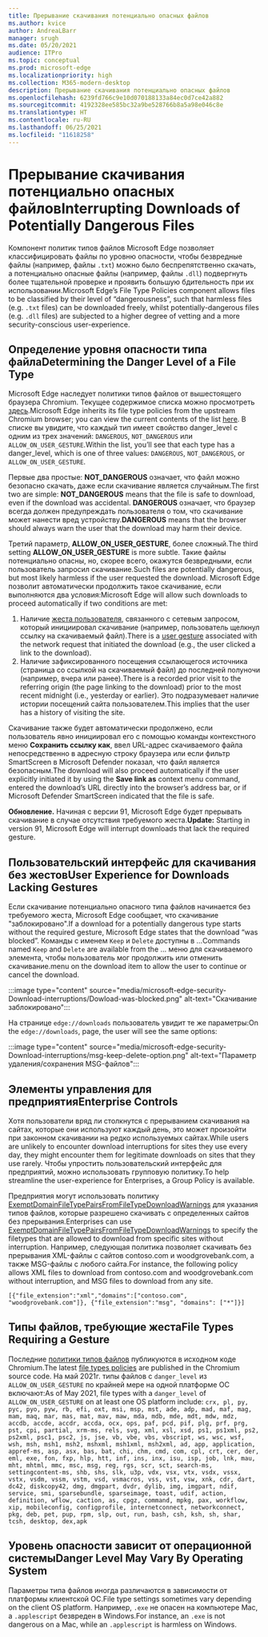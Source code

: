 ```yaml
---
title: Прерывание скачивания потенциально опасных файлов
ms.author: kvice
author: AndreaLBarr
manager: srugh
ms.date: 05/20/2021
audience: ITPro
ms.topic: conceptual
ms.prod: microsoft-edge
ms.localizationpriority: high
ms.collection: M365-modern-desktop
description: Прерывание скачивания потенциально опасных файлов
ms.openlocfilehash: 6239fd766c9e10d070188133a84ec0d7ce42a882
ms.sourcegitcommit: 4192328ee585bc32a9be528766b8a5a98e046c8e
ms.translationtype: HT
ms.contentlocale: ru-RU
ms.lasthandoff: 06/25/2021
ms.locfileid: "11618258"
---
```

# <a name="interrupting-downloads-of-potentially-dangerous-files"></a><span data-ttu-id="779de-103">Прерывание скачивания потенциально опасных файлов</span><span class="sxs-lookup"><span data-stu-id="779de-103">Interrupting Downloads of Potentially Dangerous Files</span></span>

<span data-ttu-id="779de-104">Компонент политик типов файлов Microsoft Edge позволяет классифицировать файлы по уровню опасности, чтобы безвредные файлы (например, файлы `.txt`) можно было беспрепятственно скачать, а потенциально опасные файлы (например, файлы `.dll`) подвергнуть более тщательной проверке и проявить большую бдительность при их использовании.</span><span class="sxs-lookup"><span data-stu-id="779de-104">Microsoft Edge’s File Type Policies component allows files to be classified by their level of “dangerousness”, such that harmless files (e.g. `.txt` files) can be downloaded freely, whilst potentially-dangerous files (e.g. `.dll` files) are subjected to a higher degree of vetting and a more security-conscious user-experience.</span></span>

## <a name="determining-the-danger-level-of-a-file-type"></a><span data-ttu-id="779de-105">Определение уровня опасности типа файла</span><span class="sxs-lookup"><span data-stu-id="779de-105">Determining the Danger Level of a File Type</span></span>

<span data-ttu-id="779de-106">Microsoft Edge наследует политики типов файлов от вышестоящего браузера Chromium. Текущее содержимое списка можно просмотреть [здесь](https://source.chromium.org/chromium/chromium/src/+/main:components/safe_browsing/core/resources/download_file_types.asciipb).</span><span class="sxs-lookup"><span data-stu-id="779de-106">Microsoft Edge inherits its file type policies from the upstream Chromium browser; you can view the current contents of the list [here](https://source.chromium.org/chromium/chromium/src/+/main:components/safe_browsing/core/resources/download_file_types.asciipb).</span></span> <span data-ttu-id="779de-107">В списке вы увидите, что каждый тип имеет свойство danger_level с одним из трех значений: `DANGEROUS`, `NOT_DANGEROUS` или `ALLOW_ON_USER_GESTURE`.</span><span class="sxs-lookup"><span data-stu-id="779de-107">Within the list, you’ll see that each type has a danger_level, which is one of three values: `DANGEROUS`, `NOT_DANGEROUS`, or `ALLOW_ON_USER_GESTURE`.</span></span>

<span data-ttu-id="779de-108">Первые два простые: **NOT_DANGEROUS** означает, что файл можно безопасно скачать, даже если скачивание является случайным.</span><span class="sxs-lookup"><span data-stu-id="779de-108">The first two are simple: **NOT_DANGEROUS** means that the file is safe to download, even if the download was accidental.</span></span> <span data-ttu-id="779de-109">**DANGEROUS** означает, что браузер всегда должен предупреждать пользователя о том, что скачивание может нанести вред устройству.</span><span class="sxs-lookup"><span data-stu-id="779de-109">**DANGEROUS** means that the browser should always warn the user that the download may harm their device.</span></span>

<span data-ttu-id="779de-110">Третий параметр, **ALLOW_ON_USER_GESTURE**, более сложный.</span><span class="sxs-lookup"><span data-stu-id="779de-110">The third setting **ALLOW_ON_USER_GESTURE** is more subtle.</span></span> <span data-ttu-id="779de-111">Такие файлы потенциально опасны, но, скорее всего, окажутся безвредными, если пользователь запросил скачивание.</span><span class="sxs-lookup"><span data-stu-id="779de-111">Such files are potentially dangerous, but most likely harmless if the user requested the download.</span></span> <span data-ttu-id="779de-112">Microsoft Edge позволит автоматически продолжить такое скачивание, если выполняются два условия:</span><span class="sxs-lookup"><span data-stu-id="779de-112">Microsoft Edge will allow such downloads to proceed automatically if two conditions are met:</span></span>

1. <span data-ttu-id="779de-113">Наличие [жеста пользователя](https://textslashplain.com/2020/05/18/browser-basics-user-gestures/), связанного с сетевым запросом, который инициировал скачивание (например, пользователь щелкнул ссылку на скачиваемый файл).</span><span class="sxs-lookup"><span data-stu-id="779de-113">There is a [user gesture](https://textslashplain.com/2020/05/18/browser-basics-user-gestures/) associated with the network request that initiated the download (e.g., the user clicked a link to the download).</span></span>
2. <span data-ttu-id="779de-114">Наличие зафиксированного посещения ссылающегося источника (страница со ссылкой на скачиваемый файл) до последней полуночи (например, вчера или ранее).</span><span class="sxs-lookup"><span data-stu-id="779de-114">There is a recorded prior visit to the referring origin (the page linking to the download) prior to the most recent midnight (i.e., yesterday or earlier).</span></span> <span data-ttu-id="779de-115">Это подразумевает наличие истории посещений сайта пользователем.</span><span class="sxs-lookup"><span data-stu-id="779de-115">This implies that the user has a history of visiting the site.</span></span>

<span data-ttu-id="779de-116">Скачивание также будет автоматически продолжено, если пользователь явно инициировал его с помощью команды контекстного меню **Сохранить ссылку как**, ввел URL-адрес скачиваемого файла непосредственно в адресную строку браузера или если фильтр SmartScreen в Microsoft Defender показал, что файл является безопасным.</span><span class="sxs-lookup"><span data-stu-id="779de-116">The download will also proceed automatically if the user explicitly initiated it by using the **Save link as** context menu command, entered the download’s URL directly into the browser’s address bar, or if Microsoft Defender SmartScreen indicated that the file is safe.</span></span>

<span data-ttu-id="779de-117">**Обновление.** Начиная с версии 91, Microsoft Edge будет прерывать скачивание в случае отсутствия требуемого жеста.</span><span class="sxs-lookup"><span data-stu-id="779de-117">**Update:** Starting in version 91, Microsoft Edge will interrupt downloads that lack the required gesture.</span></span>

## <a name="user-experience-for-downloads-lacking-gestures"></a><span data-ttu-id="779de-118">Пользовательский интерфейс для скачивания без жестов</span><span class="sxs-lookup"><span data-stu-id="779de-118">User Experience for Downloads Lacking Gestures</span></span>

<span data-ttu-id="779de-119">Если скачивание потенциально опасного типа файлов начинается без требуемого жеста, Microsoft Edge сообщает, что скачивание "заблокировано".</span><span class="sxs-lookup"><span data-stu-id="779de-119">If a download for a potentially dangerous type starts without the required gesture, Microsoft Edge states that the download “was blocked”.</span></span> <span data-ttu-id="779de-120">Команды с именем `Keep` и `Delete` доступны в …</span><span class="sxs-lookup"><span data-stu-id="779de-120">Commands named `Keep` and `Delete` are available from the …</span></span> <span data-ttu-id="779de-121">меню для скачиваемого элемента, чтобы пользователь мог продолжить или отменить скачивание.</span><span class="sxs-lookup"><span data-stu-id="779de-121">menu on the download item to allow the user to continue or cancel the download.</span></span>

:::image type="content" source="media/microsoft-edge-security-Download-interruptions/Dowload-was-blocked.png" alt-text="Скачивание заблокировано":::

<span data-ttu-id="779de-123">На странице `edge://downloads` пользователь увидит те же параметры:</span><span class="sxs-lookup"><span data-stu-id="779de-123">On the `edge://downloads`, page, the user will see the same options:</span></span>

:::image type="content" source="media/microsoft-edge-security-Download-interruptions/msg-keep-delete-option.png" alt-text="Параметр удаления/сохранения MSG-файлов":::

## <a name="enterprise-controls"></a><span data-ttu-id="779de-125">Элементы управления для предприятия</span><span class="sxs-lookup"><span data-stu-id="779de-125">Enterprise Controls</span></span>

<span data-ttu-id="779de-126">Хотя пользователи вряд ли столкнутся с прерыванием скачивания на сайтах, которые они используют каждый день, это может произойти при законном скачивании на редко используемых сайтах.</span><span class="sxs-lookup"><span data-stu-id="779de-126">While users are unlikely to encounter download interruptions for sites they use every day, they might encounter them for legitimate downloads on sites that they use rarely.</span></span> <span data-ttu-id="779de-127">Чтобы упростить пользовательский интерфейс для предприятий, можно использовать групповую политику.</span><span class="sxs-lookup"><span data-stu-id="779de-127">To help streamline the user-experience for Enterprises, a Group Policy is available.</span></span>

<span data-ttu-id="779de-128">Предприятия могут использовать политику [ExemptDomainFileTypePairsFromFileTypeDownloadWarnings](/deployedge/microsoft-edge-policies#exemptdomainfiletypepairsfromfiletypedownloadwarnings) для указания типов файлов, которые разрешено скачивать с определенных сайтов без прерывания.</span><span class="sxs-lookup"><span data-stu-id="779de-128">Enterprises can use [ExemptDomainFileTypePairsFromFileTypeDownloadWarnings](/deployedge/microsoft-edge-policies#exemptdomainfiletypepairsfromfiletypedownloadwarnings) to specify the filetypes that are allowed to download from specific sites without interruption.</span></span> <span data-ttu-id="779de-129">Например, следующая политика позволяет скачивать без прерывания XML-файлы с сайтов contoso.com и woodgrovebank.com, а также MSG-файлы с любого сайта.</span><span class="sxs-lookup"><span data-stu-id="779de-129">For instance, the following policy allows XML files to download from contoso.com and woodgrovebank.com without interruption, and MSG files to download from any site.</span></span>

`[{"file_extension":"xml","domains":["contoso.com", "woodgrovebank.com"]},
{"file_extension":"msg", "domains": ["*"]}]`

## <a name="file-types-requiring-a-gesture"></a><span data-ttu-id="779de-130">Типы файлов, требующие жеста</span><span class="sxs-lookup"><span data-stu-id="779de-130">File Types Requiring a Gesture</span></span>

<span data-ttu-id="779de-131">Последние [политики типов файлов](https://source.chromium.org/chromium/chromium/src/+/main:components/safe_browsing/core/resources/download_file_types.asciipb) публикуются в исходном коде Chromium.</span><span class="sxs-lookup"><span data-stu-id="779de-131">The latest [file types policies](https://source.chromium.org/chromium/chromium/src/+/main:components/safe_browsing/core/resources/download_file_types.asciipb) are published in the Chromium source code.</span></span> <span data-ttu-id="779de-132">На май 2021г. типы файлов с `danger_level` из `ALLOW_ON_USER_GESTURE` по крайней мере на одной платформе ОС включают:</span><span class="sxs-lookup"><span data-stu-id="779de-132">As of May 2021, file types with a `danger_level` of `ALLOW_ON_USER_GESTURE` on at least one OS platform include:</span></span>
`crx, pl, py, pyc, pyo, pyw, rb, efi, oxt, msi, msp, mst, ade, adp, mad, maf, mag, mam, maq, mar, mas, mat, mav, maw, mda, mdb, mde, mdt, mdw, mdz, accdb, accde, accdr, accda, ocx, ops, paf, pcd, pif, plg, prf, prg, pst, cpi, partial, xrm-ms, rels, svg, xml, xsl, xsd, ps1, ps1xml, ps2, ps2xml, psc1, psc2, js, jse, vb, vbe, vbs, vbscript, ws, wsc, wsf, wsh, msh, msh1, msh2, mshxml, msh1xml, msh2xml, ad, app, application, appref-ms, asp, asx, bas, bat, chi, chm, cmd, com, cpl, crt, cer, der, eml, exe, fon, fxp, hlp, htt, inf, ins, inx, isu, isp, job, lnk, mau, mht, mhtml, mmc, msc, msg, reg, rgs, scr, sct, search-ms, settingcontent-ms, shb, shs, slk, u3p, vdx, vsx, vtx, vsdx, vssx, vstx, vsdm, vssm, vstm, vsd, vsmacros, vss, vst, vsw, xnk, cdr, dart, dc42, diskcopy42, dmg, dmgpart, dvdr, dylib, img, imgpart, ndif, service, smi, sparsebundle, sparseimage, toast, udif, action, definition, wflow, caction, as, cpgz, command, mpkg, pax, workflow, xip, mobileconfig, configprofile, internetconnect, networkconnect, pkg, deb, pet, pup, rpm, slp, out, run, bash, csh, ksh, sh, shar, tcsh, desktop, dex,apk`

## <a name="danger-level-may-vary-by-operating-system"></a><span data-ttu-id="779de-133">Уровень опасности зависит от операционной системы</span><span class="sxs-lookup"><span data-stu-id="779de-133">Danger Level May Vary By Operating System</span></span>

<span data-ttu-id="779de-134">Параметры типа файлов иногда различаются в зависимости от платформы клиентской ОС.</span><span class="sxs-lookup"><span data-stu-id="779de-134">File type settings sometimes vary depending on the client OS platform.</span></span> <span data-ttu-id="779de-135">Например, `.exe` не опасен на компьютере Mac, а `.applescript` безвреден в Windows.</span><span class="sxs-lookup"><span data-stu-id="779de-135">For instance, an `.exe` is not dangerous on a Mac, while an `.applescript` is harmless on Windows.</span></span>
